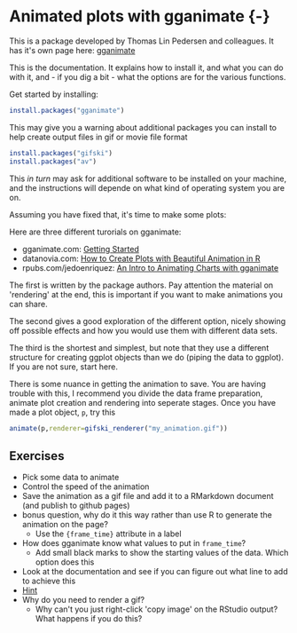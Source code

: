 # Animated plots with gganimate {-}

This is a package developed by Thomas Lin Pedersen and colleagues. It has it's own page here:
[gganimate](https://gganimate.com/)

This is the documentation. It explains how to install it, and what you can do with it, and - if you dig a bit - what the options are for the various functions.

Get started by installing:



```r
install.packages("gganimate")
```

This may give you a warning about additional packages you can install to help create output files in gif or movie file format


```r
install.packages("gifski")
install.packages("av")
```

This *in turn* may ask for additional software to be installed on your machine, and the instructions will depende on what kind of operating system you are on.

Assuming you have fixed that, it's time to make some plots:
  
  Here are three different turorials on gganimate:
  
  * gganimate.com: [Getting Started](https://gganimate.com/articles/gganimate.html)
* datanovia.com: [How to Create Plots with Beautiful Animation in R](https://www.datanovia.com/en/blog/gganimate-how-to-create-plots-with-beautiful-animation-in-r)
* rpubs.com/jedoenriquez: [An Intro to Animating Charts with gganimate](https://rpubs.com/jedoenriquez/animatingchartsintro)

The first is written by the package authors. Pay attention the material on 'rendering' at the end, this is important if you want to make animations you can share.

The second gives a good exploration of the different option, nicely showing off possible effects and how you would use them with different data sets.

The third is the shortest and simplest, but note that they use a different structure for creating ggplot objects than we do (piping the data to ggplot). If you are not sure, start here.

There is some nuance in getting the animation to save. You are having trouble with this, I recommend you divide the data frame preparation, animate plot creation and rendering into seperate stages. Once you have made a plot object, `p`, try this


```r
animate(p,renderer=gifski_renderer("my_animation.gif"))
```

## Exercises

* Pick some data to animate
* Control the speed of the animation
* Save the animation as a gif file and add it to a RMarkdown document (and publish to github pages)
* bonus question, why do it this way rather than use R to generate the animation on the page?
  * Use the `{frame_time}` attribute in a label
* How does gganimate know what values to put in `frame_time`?
  * Add small black marks to show the starting values of the data. Which option does this
* Look at the documentation and see if you can figure out what line to add to achieve this
* [Hint](https://gganimate.com/reference/shadow_mark.html)
* Why do you need to render a gif? 
  * Why can't you just right-click 'copy image' on the RStudio output? What happens if you do this?
